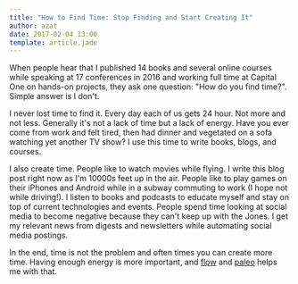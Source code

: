```yaml
---
title: "How to Find Time: Stop Finding and Start Creating It"
author: azat
date: 2017-02-04 13:00
template: article.jade
---
```


When people hear that I published 14 books and several online courses while speaking at 17 conferences in 2016 and working full time at Capital One on hands-on projects, they ask one question: "How do you find time?". Simple answer is I don't.

I never lost time to find it. Every day each of us gets 24 hour. Not more and not less. Generally it's not a lack of time but a lack of energy. Have you ever come from work and felt tired, then had dinner and vegetated on a sofa watching yet another TV show? I use this time to write books, blogs, and courses. 

I also create time. People like to watch movies while flying. I write this blog post right now as I'm 10000s feet up in the air. People like to play games on their iPhones and Android while in a subway commuting to work (I hope not while driving!). I listen to books and podcasts to educate myself and stay on top of current technologies and events. 
People spend time looking at social media to become negative because they can't keep up with the Jones. I get my relevant news from digests and newsletters while automating social media postings.

In the end, time is not the problem and often times you can create more time. Having enough energy is more important, and [flow](http://azat.co/blog/flow) and [paleo](http://azat.co/blog/paleo-superpowers) helps me with that.
